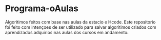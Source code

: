 # Programa-oAulas
Algoritimos feitos com base nas aulas da estacio e Hcode.
Este repositorio foi feito  com intençoes de ser utilizado para salvar algoritimos criados com aprendizados  adquirios nas aulas dos cursos em andamento.
